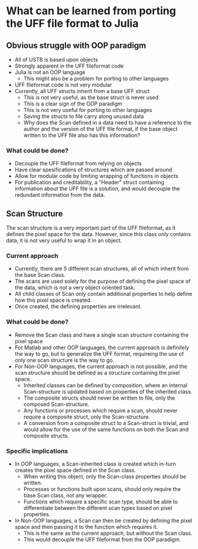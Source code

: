 # What can be learned from porting the UFF file format to Julia 

## Obvious struggle with OOP paradigm
- All of USTB is based upon objects
- Strongly apparent in the UFF fileformat code
- Julia is not an OOP language
    - This might also be a problem for porting to other languages
- UFF fileformat code is not very modular
- Currently, all UFF structs inherit from a base UFF struct
    - This is not very useful, as the base struct is never used
    - This is a clear sign of the OOP paradigm
    - This is not very useful for porting to other languages
    - Saving the structs to file carry along unused data
    - Why does the Scan defined in a data need to have a reference
    to the author and the version of the UFF file format, if the 
    base object written to the UFF file also has this information?

### What could be done?
- Decouple the UFF fileformat from relying on objects
- Have clear spesifications of structures which are passed around
- Allow for modular code by limiting wrapping of functions in objects
- For publication and creditability, a "Header" struct containing
    information about the UFF file is a solution, and would decouple
    the redundant information from the data.

## Scan Structure
The scan structure is a very important part of the UFF fileformat,
as it defines the pixel space for the data. However, since this
class only contains data, it is not very useful to wrap it in an
object.

### Current approach
- Currently, there are 5 different scan structures, all of which
    inherit from the base Scan class.
- The scans are used solely for the purpose of defining the pixel
    space of the data, which is not a very object oriented task.
- All child classes of Scan only contain additional properties to
    help define how this pixel space is created. 
- Once created, the defining properties are irrelevant.

### What could be done?
- Remove the Scan class and have a single scan structure
    containing the pixel space
- For Matlab and other OOP languages, the current approach
    is definitely the way to go, but to generalize the UFF format,
    requireing the use of only one scan structure is the way to go.
- For Non-OOP languages, the current approach is not possible,
    and the scan structure should be defined as a structure
    containing the pixel space.
    - Inherited classes can be defined by composition, where an
    internal Scan-structure is updated based on properties of the
    inherited class.
    - The composite structs should never be written to file, only
    the composed Scan-structure.
    - Any functions or processes which require a scan, should never
    require a composite struct, only the Scan-structure.
    - A conversion from a composite struct to a Scan-struct is
    trivial, and would allow for the use of the same functions on
    both the Scan and composite structs.

### Specific implications
- In OOP languages, a Scan-inherited class is created which in-turn
    creates the pixel space defined in the Scan class.
    - When writing this object, only the Scan-class properties
    should be written.
    - Processes or functions built upon scans, should only require
    the base Scan class, not any wrapper.
    - Functions which require a specific scan type, should be able
    to differentiate between the different scan types based on
    pixel properties.
- In Non-OOP languages, a Scan can then be created by defining the
    pixel space and then passing it to the function which requires
    it.
    - This is the same as the current approach, but without the
    Scan class.
    - This would decouple the UFF fileformat from the OOP paradigm.
